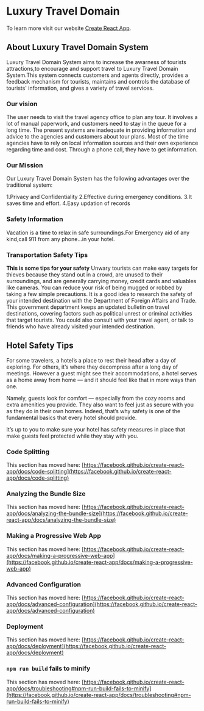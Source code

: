 # Luxury Travel Domain

To learn more visit our website [Create React App](https://github.com/facebook/create-react-app).

## About Luxury Travel Domain System

Luxury Travel Domain System aims to increase the awarness of tourists attractions,to encourage and support travel to Luxury Travel Domain System.This system connects customers and agents directly, provides a feedback mechanism for tourists, maintains and controls the database of tourists' information, and gives a variety of travel services.

### Our vision

The user needs to visit the travel agency office to plan any tour. It involves a lot of manual paperwork, and customers need to stay in the queue for a long time. The present systems are inadequate in providing information and advice to the agencies and customers about tour plans. Most of the time agencies have to rely on local information sources and their own experience regarding time and cost. Through a phone call, they have to get information.
### Our Mission

Our Luxury Travel Domain System has the following advantages over the traditional system:

1.Privacy and Confidentiality
2.Effective during emergency conditions.
3.It saves time and effort.
4.Easy updation of records

### Safety Information

Vacation is a time to relax in safe surroundings.For Emergency aid of any kind,call 911 from any phone...in your hotel.

### Transportation Safety Tips

**This is some tips for your safety**
Unwary tourists can make easy targets for thieves because they stand out in a crowd, are unused to their surroundings, and are generally carrying money, credit cards and valuables like cameras. You can reduce your risk of being mugged or robbed by taking a few simple precautions. It is a good idea to research the safety of your intended destination with the Department of Foreign Affairs and Trade. This government department keeps an updated bulletin on travel destinations, covering factors such as political unrest or criminal activities that target tourists. You could also consult with your travel agent, or talk to friends who have already visited your intended destination.

## Hotel Safety Tips

For some travelers, a hotel’s a place to rest their head after a day of exploring. For others, it’s where they decompress after a long day of meetings. However a guest might see their accommodations, a hotel serves as a home away from home — and it should feel like that in more ways than one.

Namely, guests look for comfort — especially from the cozy rooms and extra amenities you provide. They also want to feel just as secure with you as they do in their own homes. Indeed, that’s why safety is one of the fundamental basics that every hotel should provide.

It’s up to you to make sure your hotel has safety measures in place that make guests feel protected while they stay with you.

### Code Splitting

This section has moved here: [https://facebook.github.io/create-react-app/docs/code-splitting](https://facebook.github.io/create-react-app/docs/code-splitting)

### Analyzing the Bundle Size

This section has moved here: [https://facebook.github.io/create-react-app/docs/analyzing-the-bundle-size](https://facebook.github.io/create-react-app/docs/analyzing-the-bundle-size)

### Making a Progressive Web App

This section has moved here: [https://facebook.github.io/create-react-app/docs/making-a-progressive-web-app](https://facebook.github.io/create-react-app/docs/making-a-progressive-web-app)

### Advanced Configuration

This section has moved here: [https://facebook.github.io/create-react-app/docs/advanced-configuration](https://facebook.github.io/create-react-app/docs/advanced-configuration)

### Deployment

This section has moved here: [https://facebook.github.io/create-react-app/docs/deployment](https://facebook.github.io/create-react-app/docs/deployment)

### `npm run build` fails to minify

This section has moved here: [https://facebook.github.io/create-react-app/docs/troubleshooting#npm-run-build-fails-to-minify](https://facebook.github.io/create-react-app/docs/troubleshooting#npm-run-build-fails-to-minify)
